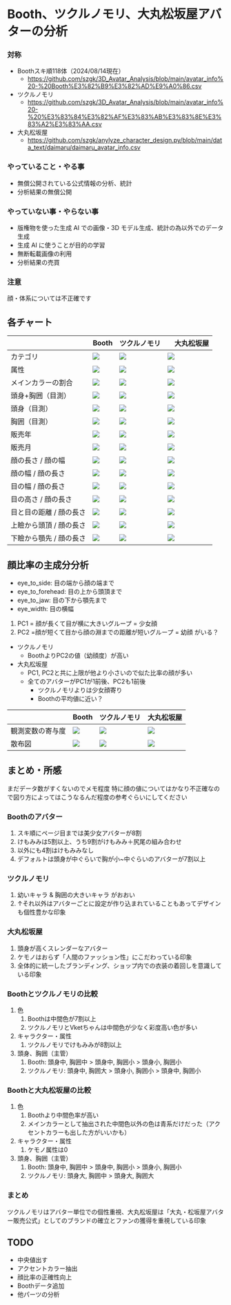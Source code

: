 # Booth、ツクルノモリ、大丸松坂屋アバターの分析
### 対称
- Boothスキ順118体（2024/08/14現在）
  - https://github.com/szgk/3D_Avatar_Analysis/blob/main/avatar_info%20-%20Booth%E3%82%B9%E3%82%AD%E9%A0%86.csv
- ツクルノモリ
  - https://github.com/szgk/3D_Avatar_Analysis/blob/main/avatar_info%20-%20%E3%83%84%E3%82%AF%E3%83%AB%E3%83%8E%E3%83%A2%E3%83%AA.csv
- 大丸松坂屋
  - https://github.com/szgk/anylyze_character_design.py/blob/main/data_text/daimaru/daimaru_avatar_info.csv

### やっていること・やる事

- 無償公開されている公式情報の分析、統計
- 分析結果の無償公開

### やっていない事・やらない事

- 版権物を使った生成 AI での画像・3D モデル生成、統計の為以外でのデータ生成
- 生成 AI に使うことが目的の学習
- 無断転載画像の利用
- 分析結果の売買

### 注意
顔・体系については不正確です

## 各チャート
| | Booth | ツクルノモリ |　大丸松坂屋 |
-- | -- | -- | --
| カテゴリ | ![](https://github.com/szgk/anylyze_character_design.py/blob/main/data_output/booth_avatar_info_chart/category_data_pie_chart.png) | ![](https://github.com/szgk/anylyze_character_design.py/blob/main/data_output/tukurunomori_avatar_info_chart/tukurunomori_category_data_pie_chart.png) | ![](https://github.com/szgk/anylyze_character_design.py/blob/main/data_output/daimaru_avatar_info_chart/category_data_pie_chart.png)
| 属性 | ![](https://github.com/szgk/anylyze_character_design.py/blob/main/data_output/booth_avatar_info_chart/attribute_data_pie_chart.png) | ![](https://github.com/szgk/anylyze_character_design.py/blob/main/data_output/tukurunomori_avatar_info_chart/tukurunomori_attribute_data_pie_chart.png) | ![](https://github.com/szgk/anylyze_character_design.py/blob/main/data_output/daimaru_avatar_info_chart/attribute_data_pie_chart.png)
| メインカラーの割合 | ![](https://github.com/szgk/anylyze_character_design.py/blob/main/data_output/booth_avatar_maincolor_chart.png) | ![](https://github.com/szgk/anylyze_character_design.py/blob/main/data_output/tukutunomoti_avatar_maincolor_chart.png)|![](https://github.com/szgk/anylyze_character_design.py/blob/main/data_output/daimaru_main_color_chart.png)
| 頭身+胸囲（目測） | ![](https://github.com/szgk/anylyze_character_design.py/blob/main/data_output/booth_avatar_info_chart/body_and_chest_data_pie_chart.png) | ![](https://github.com/szgk/anylyze_character_design.py/blob/main/data_output/tukurunomori_avatar_info_chart/tukurunomori_body_and_chest_data_pie_chart.png) |![](https://github.com/szgk/anylyze_character_design.py/blob/main/data_output/daimaru_avatar_info_chart/body_and_chest_data_pie_chart.png)
| 頭身（目測） | ![](https://github.com/szgk/anylyze_character_design.py/blob/main/data_output/booth_avatar_info_chart/body_data_pie_chart.png) | ![](https://github.com/szgk/anylyze_character_design.py/blob/main/data_output/tukurunomori_avatar_info_chart/tukurunomori_body_data_pie_chart.png) | ![](https://github.com/szgk/anylyze_character_design.py/blob/main/data_output/daimaru_avatar_info_chart/body_data_pie_chart.png)
| 胸囲（目測） | ![](https://github.com/szgk/anylyze_character_design.py/blob/main/data_output/booth_avatar_info_chart/chest_data_pie_chart.png) | ![](https://github.com/szgk/anylyze_character_design.py/blob/main/data_output/tukurunomori_avatar_info_chart/tukurunomori_chest_data_pie_chart.png) | ![](https://github.com/szgk/anylyze_character_design.py/blob/main/data_output/daimaru_avatar_info_chart/chest_data_pie_chart.png)
| 販売年 | ![](https://github.com/szgk/anylyze_character_design.py/blob/main/data_output/booth_avatar_info_chart/sale_year_data_pie_chart.png) | ![](https://github.com/szgk/anylyze_character_design.py/blob/main/data_output/tukurunomori_avatar_info_chart/tukurunomori_sale_year_data_pie_chart.png) | ![](https://github.com/szgk/anylyze_character_design.py/blob/main/data_output/daimaru_avatar_info_chart/sale_year_data_pie_chart.png)
| 販売月 | ![](https://github.com/szgk/anylyze_character_design.py/blob/main/data_output/booth_avatar_info_chart/sale_month_data_pie_chart.png) | ![](https://github.com/szgk/anylyze_character_design.py/blob/main/data_output/tukurunomori_avatar_info_chart/tukurunomori_sale_month_data_pie_chart.png) | ![](https://github.com/szgk/anylyze_character_design.py/blob/main/data_output/daimaru_avatar_info_chart/sale_month_data_pie_chart.png)
| 顔の長さ / 顔の幅 | ![](https://github.com/szgk/anylyze_character_design.py/blob/main/data_output/booth_avatar_info_chart/sorted_face_height_dict.png) | ![](https://github.com/szgk/anylyze_character_design.py/blob/main/data_output/tukurunomori_face_info/tukurunomori_sorted_face_height_dict.png) | ![](https://github.com/szgk/anylyze_character_design.py/blob/main/data_output/daimaru_face_chart/sorted_face_height_dict.png)
| 顔の幅 / 顔の長さ | ![](https://github.com/szgk/anylyze_character_design.py/blob/main/data_output/booth_avatar_info_chart/sorted_face_width_dict.png) | ![](https://github.com/szgk/anylyze_character_design.py/blob/main/data_output/tukurunomori_face_info/tukurunomori_sorted_face_width_dict.png)| ![](https://github.com/szgk/anylyze_character_design.py/blob/main/data_output/daimaru_face_chart/sorted_face_width_dict.png)
| 目の幅 / 顔の長さ | ![](https://github.com/szgk/anylyze_character_design.py/blob/main/data_output/booth_avatar_info_chart/sorted_eye_width_dict.png) | ![](https://github.com/szgk/anylyze_character_design.py/blob/main/data_output/tukurunomori_face_info/tukurunomori_sorted_eye_width_dict.png) | ![](https://github.com/szgk/anylyze_character_design.py/blob/main/data_output/daimaru_face_chart/sorted_eye_width_dict.png)
| 目の高さ / 顔の長さ | ![](https://github.com/szgk/anylyze_character_design.py/blob/main/data_output/booth_avatar_info_chart/sorted_eye_height_dict.png) | ![](https://github.com/szgk/anylyze_character_design.py/blob/main/data_output/tukurunomori_face_info/tukurunomori_sorted_eye_height_dict.png) | ![](https://github.com/szgk/anylyze_character_design.py/blob/main/data_output/daimaru_face_chart/sorted_eye_height_dict.png)
| 目と目の距離 / 顔の長さ | ![](https://github.com/szgk/anylyze_character_design.py/blob/main/data_output/booth_avatar_info_chart/sorted_eye_to_eye_dict.png) | ![](https://github.com/szgk/anylyze_character_design.py/blob/main/data_output/tukurunomori_face_info/tukurunomori_sorted_eye_to_eye_dict.png) | ![](https://github.com/szgk/anylyze_character_design.py/blob/main/data_output/daimaru_face_chart/sorted_eye_to_eye_dict.png)
| 上瞼から頭頂 / 顔の長さ | ![](https://github.com/szgk/anylyze_character_design.py/blob/main/data_output/booth_avatar_info_chart/sorted_eye_to_forehead_dict.png) | ![](https://github.com/szgk/anylyze_character_design.py/blob/main/data_output/tukurunomori_face_info/tukurunomori_sorted_eye_to_forehead_dict.png) | ![](https://github.com/szgk/anylyze_character_design.py/blob/main/data_output/daimaru_face_chart/sorted_eye_to_forehead_dict.png)
| 下瞼から顎先 / 顔の長さ | ![](https://github.com/szgk/anylyze_character_design.py/blob/main/data_output/booth_avatar_info_chart/sorted_eye_to_jaw_dict.png) | ![](https://github.com/szgk/anylyze_character_design.py/blob/main/data_output/tukurunomori_face_info/tukurunomori_sorted_eye_to_jaw_dict.png) | ![](https://github.com/szgk/anylyze_character_design.py/blob/main/data_output/daimaru_face_chart/sorted_eye_to_jaw_dict.png)

## 顔比率の主成分分析

- eye_to_side: 目の端から顔の端まで
- eye_to_forehead: 目の上から頭頂まで
- eye_to_jaw: 目の下から顎先まで
- eye_width: 目の横幅

1. PC1 = 顔が長くて目が横に大きいグループ = 少女顔
1. PC2  =顔が短くて目から顔の淵までの距離が短いグループ =  幼顔
がいる？

- ツクルノモリ
  - BoothよりPC2の値（幼顔度）が高い
- 大丸松坂屋
  - PC1, PC2と共に上限が他より小さいので似た比率の顔が多い
  - 全てのアバターがPC1が1前後、PC2も1前後
    - ツクルノモリよりは少女顔寄り
    - Boothの平均値に近い？

|  | Booth | ツクルノモリ | 大丸松坂屋 |
-- | -- | -- | --
| 観測変数の寄与度 | ![](https://github.com/szgk/anylyze_character_design.py/blob/main/data_output/booth_avatar_info_chart/contribution_of_observed_variables.png)| ![](https://github.com/szgk/anylyze_character_design.py/blob/main/data_output/tukurunomori_PCA/tukurunomori_contribution_of_observed_variables.png) | ![](https://github.com/szgk/anylyze_character_design.py/blob/main/data_output/daimaru_PCA/contribution_of_observed_variables.png)
| 散布図 | ![](https://github.com/szgk/anylyze_character_design.py/blob/main/data_output/booth_avatar_info_chart/scatter_plot.png) | ![](https://github.com/szgk/anylyze_character_design.py/blob/main/data_output/tukurunomori_PCA/tukurunomori_scatter_plot.png) | ![](https://github.com/szgk/anylyze_character_design.py/blob/main/data_output/daimaru_PCA/scatter_plot.png)

## まとめ・所感
まだデータ数がすくないのでメモ程度
特に顔の値についてはかなり不正確なので図り方によってはこうなるんだ程度の参考ぐらいにしてください

### Boothのアバター
1. スキ順にページ目までは美少女アバターが8割
1. けもみみは5割以上、うち9割がけもみみ＋尻尾の組み合わせ
  1. 以外にも4割はけもみみなし
1. デフォルトは頭身が中ぐらいで胸が小~中ぐらいのアバターが7割以上

### ツクルノモリ
1. 幼いキャラ & 胸囲の大きいキャラ がおおい
2. ↑それ以外はアバターごとに設定が作り込まれていることもあってデザインも個性豊かな印象

### 大丸松坂屋
1. 頭身が高くスレンダーなアバター
2. ケモノはおらず「人間のファッション性」にこだわっている印象
3. 全体的に統一したブランディング、ショップ内での衣装の着回しを意識している印象

### Boothとツクルノモリの比較
1. 色
    1. Boothは中間色が7割以上
    1. ツクルノモリとVketちゃんは中間色が少なく彩度高い色が多い
1. キャラクター・属性
    1. ツクルノモリでけもみみが8割以上
1. 頭身、胸囲（主管）
    1. Booth: 頭身中, 胸囲中 > 頭身中, 胸囲小 > 頭身小, 胸囲小
    1. ツクルノモリ: 頭身中, 胸囲大 > 頭身小, 胸囲小 > 頭身中, 胸囲小

### Boothと大丸松坂屋の比較
1. 色
    1. Boothより中間色率が高い
      2. メインカラーとして抽出された中間色以外の色は青系だけだった（アクセントカラーも出した方がいいかも）
1. キャラクター・属性
    1. ケモノ属性は0
1. 頭身、胸囲（主管）
    1. Booth: 頭身中, 胸囲中 > 頭身中, 胸囲小 > 頭身小, 胸囲小
    1. ツクルノモリ: 頭身大, 胸囲中 > 頭身大, 胸囲大
  
### まとめ
ツクルノモリはアバター単位での個性重視、大丸松坂屋は「大丸・松坂屋アバター販売公式」としてのブランドの確立とファンの獲得を重視している印象


## TODO
- 中央値出す
- アクセントカラー抽出
- 顔比率の正確性向上
- Boothデータ追加
- 他パーツの分析

